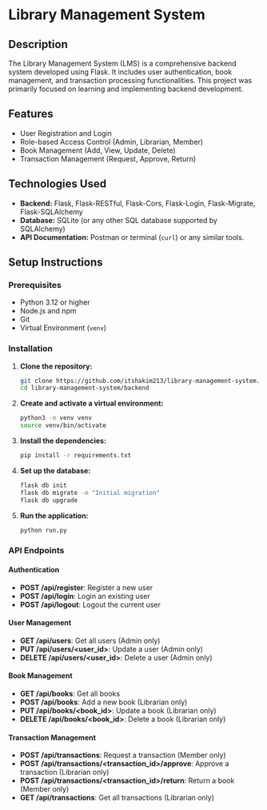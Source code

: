 
# Library Management System

## Description
The Library Management System (LMS) is a comprehensive backend system developed using Flask. It includes user authentication, book management, and transaction processing functionalities. This project was primarily focused on learning and implementing backend development.

## Features
- User Registration and Login
- Role-based Access Control (Admin, Librarian, Member)
- Book Management (Add, View, Update, Delete)
- Transaction Management (Request, Approve, Return)

## Technologies Used
- **Backend:** Flask, Flask-RESTful, Flask-Cors, Flask-Login, Flask-Migrate, Flask-SQLAlchemy
- **Database:** SQLite (or any other SQL database supported by SQLAlchemy)
- **API Documentation:** Postman or terminal (`curl`) or any similar tools.

## Setup Instructions

### Prerequisites
- Python 3.12 or higher
- Node.js and npm
- Git
- Virtual Environment (`venv`)

### Installation

1. **Clone the repository:**
   ```sh
   git clone https://github.com/itshakim213/library-management-system.git
   cd library-management-system/backend
   ```

2. **Create and activate a virtual environment:**
   ```sh
   python3 -m venv venv
   source venv/bin/activate
   ```

3. **Install the dependencies:**
   ```sh
   pip install -r requirements.txt
   ```

4. **Set up the database:**
   ```sh
   flask db init
   flask db migrate -m "Initial migration"
   flask db upgrade
   ```

5. **Run the application:**
   ```sh
   python run.py
   ```

### API Endpoints

#### Authentication
- **POST /api/register**: Register a new user
- **POST /api/login**: Login an existing user
- **POST /api/logout**: Logout the current user

#### User Management
- **GET /api/users**: Get all users (Admin only)
- **PUT /api/users/<user_id>**: Update a user (Admin only)
- **DELETE /api/users/<user_id>**: Delete a user (Admin only)

#### Book Management
- **GET /api/books**: Get all books
- **POST /api/books**: Add a new book (Librarian only)
- **PUT /api/books/<book_id>**: Update a book (Librarian only)
- **DELETE /api/books/<book_id>**: Delete a book (Librarian only)

#### Transaction Management
- **POST /api/transactions**: Request a transaction (Member only)
- **POST /api/transactions/<transaction_id>/approve**: Approve a transaction (Librarian only)
- **POST /api/transactions/<transaction_id>/return**: Return a book (Member only)
- **GET /api/transactions**: Get all transactions (Librarian only)

